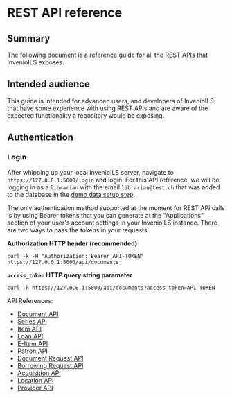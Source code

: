 # REST API reference

## Summary

The following document is a reference guide for all the REST APIs that InvenioILS exposes.

## Intended audience

This guide is intended for advanced users, and developers of InvenioILS that have some experience with using REST APIs and are aware of the expected functionality a repository would be exposing.

## Authentication

### Login

After whipping up your local InvenioILS server, navigate to `https://127.0.0.1:5000/login` and login. For this API reference, we will be logging in as a `librarian` with the email `librarian@test.ch` that was added to the database in the [demo data setup step](../../customize/develop.md).

The only authentication method supported at the moment for REST API calls is by using Bearer tokens that you can generate at the "Applications" section of your user's account settings in your InvenioILS instance. There are two ways to pass the tokens in your requests.

**Authorization HTTP header (recommended)**

```shell
curl -k -H "Authorization: Bearer API-TOKEN" https://127.0.0.1:5000/api/documents
```

**`access_token` HTTP query string parameter**

```shell
curl -k https://127.0.0.1:5000/api/documents?access_token=API-TOKEN
```

API References:

- [Document API](./document.md)
- [Series API](./series.md)
- [Item API](./item.md)
- [Loan API](./loan.md)
- [E-Item API](./eitem.md)
- [Patron API](./patron.md)
- [Document Request API](./document_request.md)
- [Borrowing Request API](./borrowing_request.md)
- [Acquisition API](./acquisition.md)
- [Location API](./location.md)
- [Provider API](./provider.md)
